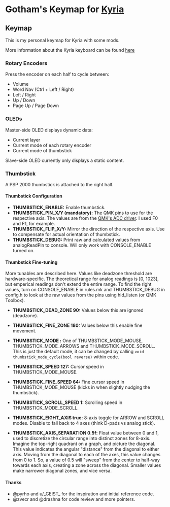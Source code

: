 # Gotham's Keymap for [Kyria](https://github.com/splitkb/kyria)

## Keymap
This is my personal keymap for Kyria with some mods.

More information about the Kyria keyboard can be found [here](https://blog.splitkb.com/blog/introducing-the-kyria)

### Rotary Encoders

Press the encoder on each half to cycle between:
- Volume
- Word Nav (Ctrl + Left / Right)
- Left / Right
- Up / Down
- Page Up / Page Down

### OLEDs

Master-side OLED displays dynamic data:
- Current layer
- Current mode of each rotary encoder
- Current mode of thumbstick

Slave-side OLED currently only displays a static content.

### Thumbstick

A PSP 2000 thumbstick is attached to the right half.

#### Thumbstick Configuration

- __THUMBSTICK_ENABLE:__ Enable thumbstick.
- __THUMBSTICK_PIN_X/Y (mandatory):__ The QMK pins to use for the respective axis. The values are from the [QMK's ADC driver](https://docs.qmk.fm/#/adc_driver). I used F0 and F1, for example.
- __THUMBSTICK_FLIP_X/Y:__ Mirror the direction of the respective axis. Use to compensate for actual orientation of thumbstick.
- __THUMBSTICK_DEBUG:__ Print raw and calculated values from analogReadPin to console. Will only work with CONSOLE_ENABLE turned on.

#### Thumbstick Fine-tuning

More tunables are described here. Values like deadzone threshold are hardware-specific. The theoretical range for analog readings is [0, 1023], but emperical readings don't extend the entire range. To find the right values, turn on CONSOLE_ENABLE in rules.mk and THUMBSTICK_DEBUG in config.h to look at the raw values from the pins using hid_listen (or QMK Toolbox).

- __THUMBSTICK_DEAD_ZONE 90:__ Values below this are ignored (deadzone).
- __THUMBSTICK_FINE_ZONE 180:__  Values below this enable fine movement.

- __THUMBSTICK_MODE <mode>:__ One of THUMBSTICK_MODE_MOUSE, THUMBSTICK_MODE_ARROWS and THUMBSTICK_MODE_SCROLL. This is just the default mode, it can be changed by calling ```void thumbstick_mode_cycle(bool reverse)``` within code.

- __THUMBSTICK_SPEED 127:__ Cursor speed in THUMBSTICK_MODE_MOUSE.
- __THUMBSTICK_FINE_SPEED 64:__ Fine cursor speed in THUMBSTICK_MODE_MOUSE (kicks in when slightly nudging the thumbstick).
- __THUMBSTICK_SCROLL_SPEED 1:__ Scrolling speed in THUMBSTICK_MODE_SCROLL.

- __THUMBSTICK_EIGHT_AXIS true:__ 8-axis toggle for ARROW and SCROLL modes. Disable to fall back to 4 axes (think D-pads vs analog stick).
- __THUMBSTICK_AXIS_SEPARATION 0.5f:__ Float value between 0 and 1, used to discretize the circular range into distinct zones for 8-axis. Imagine the top-right quadrant on a graph, and picture the diagonal. This value indicates the angular "distance" from the diagonal to either axis. Moving from the diagonal to each of the axes, this value changes from 0 to 1. So, a value of 0.5 will "sweep" from the center to half-way towards each axis, creating a zone across the diagonal. Smaller values make narrower diagonal zones, and vice versa.

#### Thanks

- @pyrho and u/\_GEIST\_ for the inspiration and initial reference code.
- @zvecr and @drashna for code review and more pointers.
